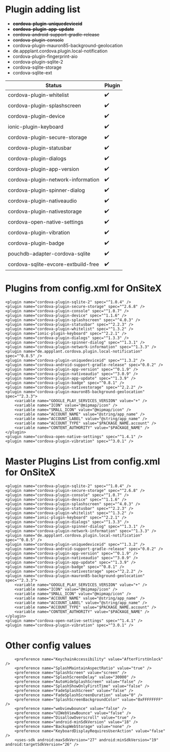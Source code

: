 # Plugin adding list
- ~~**cordova-plugin-uniquedeviceid**~~
- ~~**cordova-plugin-app-update**~~
- ~~cordova-android-support-gradle-release~~
- ~~cordova-plugin-console~~
- cordova-plugin-mauron85-background-geolocation
- de.appplant.cordova.plugin.local-notification
- cordova-plugin-fingerprint-aio
- cordova-plugin-sqlite-2
- cordova-sqlite-storage
- cordova-sqlite-ext



| Status  | Plugin                                         |
|---|------------------------------------------------------|
|  cordova-plugin-whitelist            |   ✔️   | 
|  cordova-plugin-splashscreen         |   ✔️   | 
|  cordova-plugin-device               |   ✔️   | 
|  ionic-plugin-keyboard               |   ✔️   | 
|  cordova-plugin-secure-storage       |   ✔️   | 
|  cordova-plugin-statusbar            |   ✔️   | 
|  cordova-plugin-dialogs              |   ✔️   | 
|  cordova-plugin-app-version          |   ✔️   | 
|  cordova-plugin-network-information  |   ✔️   | 
|  cordova-plugin-spinner-dialog       |   ✔️   | 
|  cordova-plugin-nativeaudio          |   ✔️   | 
|  cordova-plugin-nativestorage        |   ✔️   | 
|  cordova-open-native-settings        |   ✔️   | 
|  cordova-plugin-vibration            |   ✔️   | 
|  cordova-plugin-badge                |   ✔️   | 
|  pouchdb-adapter-cordova-sqlite      |   ✔️   |
|  cordova-sqlite-evcore-extbuild-free |   ✔️   |





# Plugins from config.xml for OnSiteX
```
<plugin name="cordova-plugin-sqlite-2" spec="^1.0.4" />
<plugin name="cordova-plugin-secure-storage" spec="^2.6.8" />
<plugin name="cordova-plugin-console" spec="^1.0.7" />
<plugin name="cordova-plugin-device" spec="^1.1.6" />
<plugin name="cordova-plugin-splashscreen" spec="^4.0.3" />
<plugin name="cordova-plugin-statusbar" spec="^2.2.3" />
<plugin name="cordova-plugin-whitelist" spec="^1.3.2" />
<plugin name="ionic-plugin-keyboard" spec="^2.2.1" />
<plugin name="cordova-plugin-dialogs" spec="^1.3.3" />
<plugin name="cordova-plugin-spinner-dialog" spec="^1.3.1" />
<plugin name="cordova-plugin-network-information" spec="^1.3.3" />
<plugin name="de.appplant.cordova.plugin.local-notification" spec="^0.8.5" />
<plugin name="cordova-plugin-uniquedeviceid" spec="^1.3.2" />
<plugin name="cordova-android-support-gradle-release" spec="0.0.2" />
<plugin name="cordova-plugin-app-version" spec="^0.1.9" />
<plugin name="cordova-plugin-nativeaudio" spec="^3.0.9" />
<plugin name="cordova-plugin-app-update" spec="^1.3.9" />
<plugin name="cordova-plugin-badge" spec="^0.8.1" />
<plugin name="cordova-plugin-nativestorage" spec="^2.2.2" />
<plugin name="cordova-plugin-mauron85-background-geolocation" spec="^2.3.3">
    <variable name="GOOGLE_PLAY_SERVICES_VERSION" value="+" />
    <variable name="ICON" value="@mipmap/icon" />
    <variable name="SMALL_ICON" value="@mipmap/icon" />
    <variable name="ACCOUNT_NAME" value="@string/app_name" />
    <variable name="ACCOUNT_LABEL" value="@string/app_name" />
    <variable name="ACCOUNT_TYPE" value="$PACKAGE_NAME.account" />
    <variable name="CONTENT_AUTHORITY" value="$PACKAGE_NAME" />
</plugin>
<plugin name="cordova-open-native-settings" spec="^1.4.1" />
<plugin name="cordova-plugin-vibration" spec="^3.0.1" />
```



# Master Plugins List from config.xml for OnSiteX
```
<plugin name="cordova-plugin-sqlite-2" spec="^1.0.4" />
<plugin name="cordova-plugin-secure-storage" spec="^2.6.8" />
<plugin name="cordova-plugin-console" spec="^1.0.7" />
<plugin name="cordova-plugin-device" spec="^1.1.6" />
<plugin name="cordova-plugin-splashscreen" spec="^4.0.3" />
<plugin name="cordova-plugin-statusbar" spec="^2.2.3" />
<plugin name="cordova-plugin-whitelist" spec="^1.3.2" />
<plugin name="ionic-plugin-keyboard" spec="^2.2.1" />
<plugin name="cordova-plugin-dialogs" spec="^1.3.3" />
<plugin name="cordova-plugin-spinner-dialog" spec="^1.3.1" />
<plugin name="cordova-plugin-network-information" spec="^1.3.3" />
<plugin name="de.appplant.cordova.plugin.local-notification" spec="^0.8.5" />
<plugin name="cordova-plugin-uniquedeviceid" spec="^1.3.2" />
<plugin name="cordova-android-support-gradle-release" spec="0.0.2" />
<plugin name="cordova-plugin-app-version" spec="^0.1.9" />
<plugin name="cordova-plugin-nativeaudio" spec="^3.0.9" />
<plugin name="cordova-plugin-app-update" spec="^1.3.9" />
<plugin name="cordova-plugin-badge" spec="^0.8.1" />
<plugin name="cordova-plugin-nativestorage" spec="^2.2.2" />
<plugin name="cordova-plugin-mauron85-background-geolocation" spec="^2.3.3">
    <variable name="GOOGLE_PLAY_SERVICES_VERSION" value="+" />
    <variable name="ICON" value="@mipmap/icon" />
    <variable name="SMALL_ICON" value="@mipmap/icon" />
    <variable name="ACCOUNT_NAME" value="@string/app_name" />
    <variable name="ACCOUNT_LABEL" value="@string/app_name" />
    <variable name="ACCOUNT_TYPE" value="$PACKAGE_NAME.account" />
    <variable name="CONTENT_AUTHORITY" value="$PACKAGE_NAME" />
</plugin>
<plugin name="cordova-open-native-settings" spec="^1.4.1" />
<plugin name="cordova-plugin-vibration" spec="^3.0.1" />
```


# Other config values
```
    <preference name="KeychainAccessibility" value="AfterFirstUnlock" />
    <preference name="SplashMaintainAspectRatio" value="true" />
    <preference name="SplashScreen" value="screen" />
    <preference name="SplashScreenDelay" value="30000" />
    <preference name="AutoHideSplashScreen" value="false" />
    <preference name="SplashShowOnlyFirstTime" value="false" />
    <preference name="FadeSplashScreen" value="false" />
    <preference name="FadeSplashScreenDuration" value="0" />
    <preference name="SplashScreenBackgroundColor" value="0xFFFFFFFF" />
    <preference name="webviewbounce" value="false" />
    <preference name="UIWebViewBounce" value="false" />
    <preference name="DisallowOverscroll" value="true" />
    <preference name="android-minSdkVersion" value="18" />
    <preference name="BackupWebStorage" value="none" />
    <preference name="KeyboardDisplayRequiresUserAction" value="false" />
    <uses-sdk android:maxSdkVersion="27" android:minSdkVersion="19" android:targetSdkVersion="26" />

```
